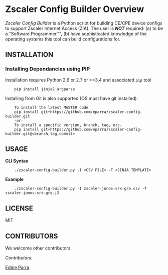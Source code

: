 # Zscaler Config Builder Overview

_Zscaler Config Builder_ is a Python script for building CE/CPE device configs to support Zscaler Internet Access (ZIA).  The user is ***NOT*** required: (a) to be a "Software Programmer™", (b) have sophisticated knowledge of the operating systems this tool can build configurations for.  

## INSTALLATION

### Installing Dependancies using PIP

Installation requires Python 2.6 or 2.7 or >=3.4 and associated `pip` tool

        pip install jinja2 argparse

Installing from Git is also supported (OS must have git installed).

        To install the latest MASTER code
        pip install git+https://github.com/eparra/zscaler-config-builder.git
        -or-
        To install a specific version, branch, tag, etc.
        pip install git+https://github.com/eparra/zscaler-config-builder.git@<branch,tag,commit>

## USAGE

**CLI Syntax**

        ./zscaler-config-builder.py -I <CSV FILE> -T <JINJA TEMPLATE> 
        
**Example**

        ./zscaler-config-builder.py -I zscaler-junos-srx-gre.csv -T zscaler-junos-srx-gre.j2

## LICENSE

MIT

## CONTRIBUTORS

We welcome other contributors.  

*Contributors:*

[Eddie Parra](https://github.com/eparra)
